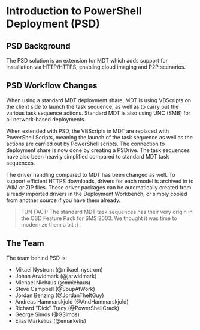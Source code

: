 # Introduction to PowerShell Deployment (PSD)

## PSD Background

The PSD solution is an extension for MDT which adds support for installation via HTTP/HTTPS, enabling cloud imaging and P2P scenarios. 

## PSD Workflow Changes

When using a standard MDT deployment share, MDT is using VBScripts on the client side to launch the task sequence, as well as to carry out the various task sequence actions. Standard MDT is also using UNC (SMB) for all network-based deployments. 

When extended with PSD, the VBScripts in MDT are replaced with PowerShell Scripts, meaning the launch of the task sequence as well as the actions are carried out by PowerShell scripts. The connection to deployment share is now done by creating a PSDrive. The task sequences have also been heavily simplified compared to standard MDT task sequences. 

The driver handling compared to MDT has been changed as well. To support efficient HTTPS downloads, drivers for each model is archived in to WIM or ZIP files. These driver packages can be automatically created from already imported drivers in the Deployment Workbench, or simply copied from another source if you have them already.

> FUN FACT: The standard MDT task sequences has their very origin in the OSD Feature Pack for SMS 2003. We thought it was time to modernize them a bit :)

## The Team

The team behind PSD is:

* Mikael Nystrom (@mikael_nystrom)
* Johan Arwidmark (@jarwidmark)
* Michael Niehaus (@mniehaus)
* Steve Campbell (@SoupAtWork)
* Jordan Benzing (@JordanTheItGuy)
* Andreas Hammarskjold (@AndHammarskjold)
* Richard "Dick" Tracy (@PowerShellCrack)
* George Simos (@GSimos)
* Elias Markelius (@emarkelis)


